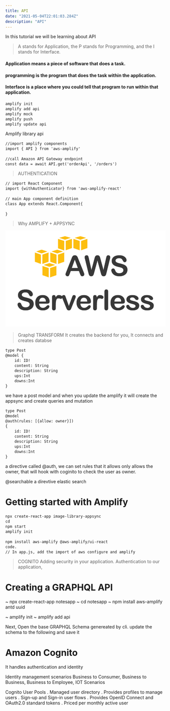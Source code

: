 ```yaml
---
title: API
date: "2021-05-04T22:01:03.284Z"
description: "API"
---
```


In this tutorial we will be learning about API

> A stands for Application, the P stands for Programming, and the I stands for Interface.

#### Application means a piece of software that does a task.

#### programming is the program that does the task within the application.

#### Interface is a place where you could tell that program to run within that application.

```
amplify init
amplify add api
amplify mock
amplify push
amplify update api
```

Amplify library api

```
//import amplify components
import { API } from 'aws-amplify'

//call Amazon API Gateway endpoint
const data = await API.get('orderApi', '/orders')
```

> AUTHENTICATION

```
// import React Component
import {withAuthenticator} from 'aws-amplify-react'

// main App component definition
class App extends React.Component{

}
```

> Why AMPLIFY + APPSYNC

![Serverless App](./serverless.png)

> Graphql TRANSFORM
> It creates the backend for you, It connects and creates databse

```
type Post
@model {
    id: ID!
    content: String
    description: String
    ups:Int
    downs:Int
}

```

we have a post model and when you update the amplify it will create the appsync and create queries and mutation

```
type Post
@model
@auth(rules: [{allow: owner}])
{
    id: ID!
    content: String
    description: String
    ups:Int
    downs:Int
}

```

a directive called @auth, we can set rules that it allows only allows the owner, that will hook with coginito to check the user as owner.

@searchable
a direvtive elastic search

# Getting started with Amplify

```
npx create-react-app image-library-appsync
cd
npm start
amplify init

npm install aws-amplify @aws-amplify/ui-react
code.
// In app.js, add the import of aws configure and amplify

```

> COGNITO
> Adding security in your application.
> Authentication to our application,

# Creating a GRAPHQL API

~ npx create-react-app notesapp
~ cd notesapp
~ npm install aws-amplify antd uuid

~ amplify init
~ amplify add api

Next, Open the base GRAPHQL Schema genereated by cli.
update the schema to the following and save it

# Amazon Cognito

It handles authentication and identity

Identity management scenarios
Business to Consumer, Business to Business, Business to Employee, IOT Scenarios

Cognito User Pools
. Managed user directory
. Provides profiles to manage users
. Sign-up and Sign-in user flows
. Provides OpenID Connect and OAuth2.0 standard tokens
. Priced per monthly active user
